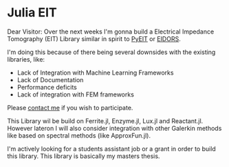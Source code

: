 # Julia EIT

Dear Visitor: Over the next weeks I'm gonna build a Electrical Impedance Tomography (EIT) Library similar in spirit to [PyEIT](https://github.com/eitcom/pyEIT) or [EIDORS](https://eidors3d.sourceforge.net/).

I'm doing this because of there being several downsides with the existing libraries, like:
- Lack of Integration with Machine Learning Frameworks
- Lack of Documentation
- Performance deficits
- Lack of integration with FEM frameworks

Please [contact me](mailto:dn.boigk@gmail.com) if you wish to participate.

This Library wil be build on Ferrite.jl, Enzyme.jl, Lux.jl and Reactant.jl. However lateron I will also consider integration with other Galerkin methods like based on spectral methods (like ApproxFun.jl).

I'm actively looking for a students assistant job or a grant in order to build this library. This library is basically my masters thesis.
